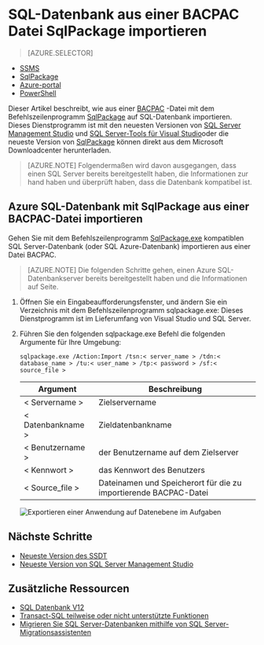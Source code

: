 <properties
   pageTitle="SQL-Datenbank aus einer BACPAC Datei SqlPackage importieren"
   description="Microsoft Azure SQL-Datenbank Datenbankmigration importieren, importieren BACPAC Datei sqlpackage"
   services="sql-database"
   documentationCenter=""
   authors="CarlRabeler"
   manager="jhubbard"
   editor=""/>

<tags
   ms.service="sql-database"
   ms.devlang="NA"
   ms.topic="article"
   ms.tgt_pltfrm="NA"
   ms.workload="sqldb-migrate"
   ms.date="08/24/2016"
   ms.author="carlrab"/>

# <a name="import-to-sql-database-from-a-bacpac-file-using-sqlpackage"></a>SQL-Datenbank aus einer BACPAC Datei SqlPackage importieren

> [AZURE.SELECTOR]
- [SSMS](sql-database-cloud-migrate-compatible-import-bacpac-ssms.md)
- [SqlPackage](sql-database-cloud-migrate-compatible-import-bacpac-sqlpackage.md)
- [Azure-portal](sql-database-import.md)
- [PowerShell](sql-database-import-powershell.md)

Dieser Artikel beschreibt, wie aus einer [BACPAC](https://msdn.microsoft.com/library/ee210546.aspx#Anchor_4) -Datei mit dem Befehlszeilenprogramm [SqlPackage](https://msdn.microsoft.com/library/hh550080.aspx) auf SQL-Datenbank importieren. Dieses Dienstprogramm ist mit den neuesten Versionen von [SQL Server Management Studio](https://msdn.microsoft.com/library/mt238290.aspx) und [SQL Server-Tools für Visual Studio](https://msdn.microsoft.com/library/mt204009.aspx)oder die neueste Version von [SqlPackage](https://www.microsoft.com/en-us/download/details.aspx?id=53876) können direkt aus dem Microsoft Downloadcenter herunterladen.


> [AZURE.NOTE] Folgendermaßen wird davon ausgegangen, dass einen SQL Server bereits bereitgestellt haben, die Informationen zur hand haben und überprüft haben, dass die Datenbank kompatibel ist.

## <a name="import-from-a-bacpac-file-into-azure-sql-database-using-sqlpackage"></a>Azure SQL-Datenbank mit SqlPackage aus einer BACPAC-Datei importieren

Gehen Sie mit dem Befehlszeilenprogramm [SqlPackage.exe](https://msdn.microsoft.com/library/hh550080.aspx) kompatiblen SQL Server-Datenbank (oder SQL Azure-Datenbank) importieren aus einer Datei BACPAC.

> [AZURE.NOTE] Die folgenden Schritte gehen, einen Azure SQL-Datenbankserver bereits bereitgestellt haben und die Informationen auf Seite.

1. Öffnen Sie ein Eingabeaufforderungsfenster, und ändern Sie ein Verzeichnis mit dem Befehlszeilenprogramm sqlpackage.exe: Dieses Dienstprogramm ist im Lieferumfang von Visual Studio und SQL Server.
2. Führen Sie den folgenden sqlpackage.exe Befehl die folgenden Argumente für Ihre Umgebung:

    `sqlpackage.exe /Action:Import /tsn:< server_name > /tdn:< database_name > /tu:< user_name > /tp:< password > /sf:< source_file >`

  	| Argument  | Beschreibung  |
  	|---|---|
  	| < Servername >  | Zielservername  |
  	| < Datenbankname >  | Zieldatenbankname  |
  	| < Benutzername >  | der Benutzername auf dem Zielserver |
  	| < Kennwort >  | das Kennwort des Benutzers  |
  	| < Source_file >  | Dateinamen und Speicherort für die zu importierende BACPAC-Datei  |

    ![Exportieren einer Anwendung auf Datenebene im Aufgaben](./media/sql-database-cloud-migrate/TestForCompatibilityUsingSQLPackage01c.png)

## <a name="next-steps"></a>Nächste Schritte

- [Neueste Version des SSDT](https://msdn.microsoft.com/library/mt204009.aspx)
- [Neueste Version von SQL Server Management Studio](https://msdn.microsoft.com/library/mt238290.aspx)

## <a name="additional-resources"></a>Zusätzliche Ressourcen

- [SQL Datenbank V12](sql-database-v12-whats-new.md)
- [Transact-SQL teilweise oder nicht unterstützte Funktionen](sql-database-transact-sql-information.md)
- [Migrieren Sie SQL Server-Datenbanken mithilfe von SQL Server-Migrationsassistenten](http://blogs.msdn.com/b/ssma/)
